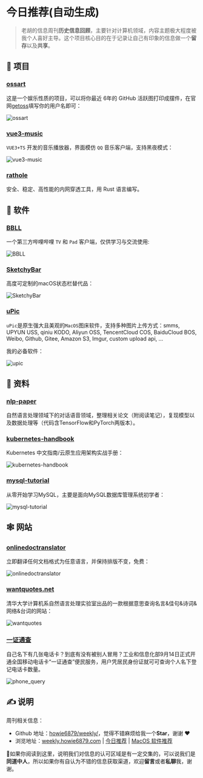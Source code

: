 # 今日推荐(自动生成)

> 老胡的信息周刊**历史信息回顾**，主要针对计算机领域，内容主题极大程度被我个人喜好主导。这个项目核心目的在于记录让自己有印象的信息做一个**留存**以及**共享**。


## 🎯 项目 

### [ossart](https://github.com/djyde/ossart)

这是一个娱乐性质的项目，可以将你最近 6年的 GitHub 活跃图打印成摆件，在官网[getoss](https://getoss.art/)填写你的用户名即可：

![ossart](https://img.turingark.com/uPic/5SYY8P.jpg) 

### [vue3-music](https://github.com/SmallRuralDog/vue3-music)

`VUE3+TS` 开发的音乐播放器，界面模仿 `QQ` 音乐客户端，支持黑夜模式：

![vue3-music](https://images-1252557999.file.myqcloud.com/uPic/vue3-music.png) 

### [rathole](https://github.com/rapiz1/rathole)

安全、稳定、高性能的内网穿透工具，用 Rust 语言编写。 

## 🤖 软件 

### [BBLL](https://github.com/xiaye13579/BBLL)

一个第三方哔哩哔哩 `TV` 和 `Pad` 客户端，仅供学习与交流使用:

![BBLL](https://images-1252557999.file.myqcloud.com/uPic/BBLL.jpeg) 

### [SketchyBar](https://github.com/FelixKratz/SketchyBar)

高度可定制的macOS状态栏替代品：

![SketchyBar](https://images-1252557999.file.myqcloud.com/uPic/SketchyBar.jpg) 

### [uPic](https://github.com/gee1k/uPic)

`uPic`是原生强大且美观的`MacOS`图床软件，支持多种图片上传方式：smms, UPYUN USS, qiniu KODO, Aliyun OSS, TencentCloud COS, BaiduCloud BOS, Weibo, Github, Gitee, Amazon S3, Imgur, custom upload api, ...

我的必备软件：

![upic](https://images-1252557999.file.myqcloud.com/uPic/upic.gif) 

## 👀 资料 

### [nlp-paper](https://github.com/DengBoCong/nlp-paper)

自然语言处理领域下的对话语音领域，整理相关论文（附阅读笔记），复现模型以及数据处理等（代码含TensorFlow和PyTorch两版本）。 

### [kubernetes-handbook](https://lib.jimmysong.io/kubernetes-handbook/)

Kubernetes 中文指南/云原生应用架构实战手册：

![kubernetes-handbook](https://images-1252557999.file.myqcloud.com/uPic/kubernetes-handbook.jpg) 

### [mysql-tutorial](https://github.com/jaywcjlove/mysql-tutorial)

从零开始学习MySQL，主要是面向MySQL数据库管理系统初学者：

![mysql-tutorial](https://images-1252557999.file.myqcloud.com/uPic/mysql-tutorial.jpg) 

## 🕸 网站 

### [onlinedoctranslator](https://www.onlinedoctranslator.com/zh-CN/)

立即翻译任何文档格式为任意语言，并保持排版不变，免费：

![onlinedoctranslator](https://images-1252557999.file.myqcloud.com/uPic/onlinedoctranslator.jpg) 

### [wantquotes.net](https://wantquotes.net/)

清华大学计算机系自然语言处理实验室出品的一款根据意思查询名言&佳句&诗词&网络&台词的网站：

![wantquotes](https://images-1252557999.file.myqcloud.com/uPic/wantquotes.jpg) 

### [一证通查](https://getsimnum.caict.ac.cn/#/)

自己名下有几张电话卡？到底有没有被别人冒用？工业和信息化部9月14日正式开通全国移动电话卡“一证通查”便民服务，用户凭居民身份证就可可查询个人名下登记电话卡数量。

![phone_query](https://img.turingark.com/uPic/phone_query.png) 

## ✍️ 说明

周刊相关信息：

- Github 地址：[howie6879/weekly/](https://github.com/howie6879/weekly/)，觉得不错麻烦给我一个**Star**，谢谢 ❤️
- 浏览地址：[weekly.howie6879.com](https://weekly.howie6879.com) | [今日推荐](https://weekly.howie6879.com/recommend/index.html) | [MacOS 软件推荐](https://weekly.howie6879.com/soft/mac.html)

🙌如果你阅读到这里，说明我们对信息的认可区域是有一定交集的，可以说我们是**同道中人**，所以如果你有自认为不错的信息获取渠道，欢迎**留言**或者**私聊**我，谢谢。
